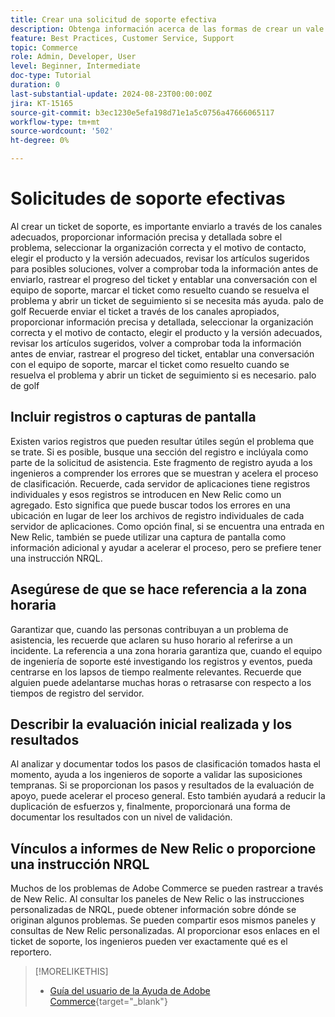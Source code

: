 ```yaml
---
title: Crear una solicitud de soporte efectiva
description: Obtenga información acerca de las formas de crear un vale de soporte para maximizar la eficacia de la solicitud.
feature: Best Practices, Customer Service, Support
topic: Commerce
role: Admin, Developer, User
level: Beginner, Intermediate
doc-type: Tutorial
duration: 0
last-substantial-update: 2024-08-23T00:00:00Z
jira: KT-15165
source-git-commit: b3ec1230e5efa198d71e1a5c0756a47666065117
workflow-type: tm+mt
source-wordcount: '502'
ht-degree: 0%

---
```



# Solicitudes de soporte efectivas

Al crear un ticket de soporte, es importante enviarlo a través de los canales adecuados, proporcionar información precisa y detallada sobre el problema, seleccionar la organización correcta y el motivo de contacto, elegir el producto y la versión adecuados, revisar los artículos sugeridos para posibles soluciones, volver a comprobar toda la información antes de enviarlo, rastrear el progreso del ticket y entablar una conversación con el equipo de soporte, marcar el ticket como resuelto cuando se resuelva el problema y abrir un ticket de seguimiento si se necesita más ayuda. palo de golf Recuerde enviar el ticket a través de los canales apropiados, proporcionar información precisa y detallada, seleccionar la organización correcta y el motivo de contacto, elegir el producto y la versión adecuados, revisar los artículos sugeridos, volver a comprobar toda la información antes de enviar, rastrear el progreso del ticket, entablar una conversación con el equipo de soporte, marcar el ticket como resuelto cuando se resuelva el problema y abrir un ticket de seguimiento si es necesario. palo de golf

## Incluir registros o capturas de pantalla

Existen varios registros que pueden resultar útiles según el problema que se trate. Si es posible, busque una sección del registro e inclúyala como parte de la solicitud de asistencia. Este fragmento de registro ayuda a los ingenieros a comprender los errores que se muestran y acelera el proceso de clasificación. Recuerde, cada servidor de aplicaciones tiene registros individuales y esos registros se introducen en New Relic como un agregado.  Esto significa que puede buscar todos los errores en una ubicación en lugar de leer los archivos de registro individuales de cada servidor de aplicaciones. Como opción final, si se encuentra una entrada en New Relic, también se puede utilizar una captura de pantalla como información adicional y ayudar a acelerar el proceso, pero se prefiere tener una instrucción NRQL.

## Asegúrese de que se hace referencia a la zona horaria

Garantizar que, cuando las personas contribuyan a un problema de asistencia, les recuerde que aclaren su huso horario al referirse a un incidente. La referencia a una zona horaria garantiza que, cuando el equipo de ingeniería de soporte esté investigando los registros y eventos, pueda centrarse en los lapsos de tiempo realmente relevantes. Recuerde que alguien puede adelantarse muchas horas o retrasarse con respecto a los tiempos de registro del servidor.

## Describir la evaluación inicial realizada y los resultados

Al analizar y documentar todos los pasos de clasificación tomados hasta el momento, ayuda a los ingenieros de soporte a validar las suposiciones tempranas. Si se proporcionan los pasos y resultados de la evaluación de apoyo, puede acelerar el proceso general. Esto también ayudará a reducir la duplicación de esfuerzos y, finalmente, proporcionará una forma de documentar los resultados con un nivel de validación.

## Vínculos a informes de New Relic o proporcione una instrucción NRQL

Muchos de los problemas de Adobe Commerce se pueden rastrear a través de New Relic. Al consultar los paneles de New Relic o las instrucciones personalizadas de NRQL, puede obtener información sobre dónde se originan algunos problemas. Se pueden compartir esos mismos paneles y consultas de New Relic personalizadas. Al proporcionar esos enlaces en el ticket de soporte, los ingenieros pueden ver exactamente qué es el reportero.

>[!MORELIKETHIS]
> 
> - [Guía del usuario de la Ayuda de Adobe Commerce](https://experienceleague.adobe.com/en/docs/commerce-knowledge-base/kb/help-center-guide/magento-help-center-user-guide){target="_blank"}
